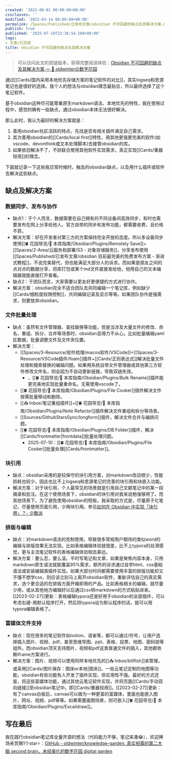 ```yaml
---
created: '2022-08-01 00:00:00+00:00'
cssclasses: ''
modified: '2023-03-14 00:00:00+00:00'
permalink: /Spaces/Published/已发布文章/obsidian 不可回避的缺点及其解决方案.md
publish: true
published: '2025-07-10T22:36:54.180+08:00'
tags:
- 文章/已完成
title: obsidian 不可回避的缺点及其解决方案
---
```

>可以访问此文的双链版本，获得完整阅读体验：[Obsidian 不可回避的缺点及其解决方案 — 🌱 oldwinterの数字花园](https://notes.oldwinter.top/obsidian-%E4%B8%8D%E5%8F%AF%E5%9B%9E%E9%81%BF%E7%9A%84%E7%BC%BA%E7%82%B9%E5%8F%8A%E5%85%B6%E8%A7%A3%E5%86%B3%E6%96%B9%E6%A1%88)

通过[[Cards/国内采用本地优先存储方案的笔记软件的对比]]，其实logseq和思源笔记也是很好的选择。我个人的想法与obsidian理念最贴合，所以最终选择了这个笔记软件。

基于obsidian这种尽可能尊重原生markdown语法、本地优先的特性，我在使用过程中，感觉的确有一些缺点，通过obsidian本体无法很好解决。

那么此时，我认为最好的解决方案就是：

1. 善用obsidian社区活跃的特点，先找是否有相关插件满足自己需求。
2. 其次善用obsidian的[[Cards/local first]]特性，用其他更强更完美的软件(如vscode、devonthink或文本处理脚本)去接管obsidian的库。
3. 如果依旧解决不了，不妨联合使用其他软件实现需求，真正实现[[Cards/重器轻用]]的理念。

下面就记录一下这些我日常时候时，触及的obsidian缺点，以及用什么插件或软件去解决这些缺点。

## 缺点及解决方案

### 数据同步、发布与协作

- 缺点1：于个人而言，数据需要在自己拥有的不同设备间高效同步，有时也需要发布在网上分享给他人。官方自带的同步和发布功能，都需要收费，且价格不菲。
- 解决方案：好在开发者对第三方的方案保持完全开放的态度。所以多设备同步使用[[🍀 花园导览/🧰 本库指南/Obsidian/Plugins/Remotely Save]]+[[Spaces/2-Area/云服务和部署/S3 - 对象存储服务]]，分享发布使用[[Spaces/Published/已发布文章/obsidian 目前最完美的免费发布方案 - 渐进式教程]]，不说完美替代，但也能满足大部分人的诉求。而如果是朋友之间的点对点的数据分享，将库打包或某个md文件直接发给他，他用自己的文本编辑器就能直接打开查看。
- 缺点2：于团队而言，大家需要以更友好更便捷的方式进行协作。
- 解决方案：obsidian完全不适合团队去共同编辑一个笔记库，例如缺少[[Cards/细粒度权限控制]]，共同编辑记录及显示等等。如果团队协作是强需求，则要放弃obsidian。

### 文件批量处理

- 缺点：虽然有文件管理器、查找替换等功能，但是当涉及大量文件的修改、命名、重组、拆分、合并等场景时，obsidian显得力不从心。比如批量编辑yaml区数据，批量调整文件及文件夹位置。
- 解决方案：
	- [[Spaces/3-Resource/软件梳理/macos软件/VSCode]]+[[Spaces/3-Resource/VSCode插件/foam]]插件+[[Cards/正则表达式]]解决批量文件处理和搜索替换的编辑问题。如果用系统自带文件管理器或其他第三方软件修改文件名，则会因为不自动更新链接，导致双链失效。
		- ，[[🍀 花园导览/🧰 本库指南/Obsidian/Plugins/Bulk Rename]]插件能更完美地实现批量重命名，无需使用vscode了。
	- [[🍀 花园导览/🧰 本库指南/Obsidian/Plugins/File Cooker]]插件解决文件按需批量移动和删除。
	- [[📥 Inbox/笔记重组插件]]+[[🍀 花园导览/🧰 本库指南/Obsidian/Plugins/Note Refactor]]插件解决文件重组和拆分等场景。
	- [[Sources/GithubStarsSync/longform]]插件，解决文件合并与编排问题。
	- [[🍀 花园导览/🧰 本库指南/Obsidian/Plugins/DB Folder]]插件，解决[[Cards/frontmatter\|frontdata]]批量处理问题。
		- 2025-07-10：[[🍀 花园导览/🧰 本库指南/Obsidian/Plugins/File Cooker]]批量处理[[Cards/frontmatter]]。

### 块引用

- 缺点：obsidian采用的是较保守的块引用方案，对markdown改动很少，性能损耗也较少，因此也比不上logseq和思源笔记的完善的块引用和块嵌入功能。
- 解决方案：对于块引用，个人最常见的场景就是引用自己文献笔记中的某一段摘录和批注。在这个使用场景下，obsidian的块引用对我来说勉强够用了。而其他场景下，为了避免使用obsidian的短板，我采取的方式是，尽量原子化笔记，尽量使用页面引用，少用块引用。参见[如何在 Obsidian 中实现「块引用」？- 少数派](https://sspai.com/post/61741)

### 排版与编辑

- 缺点：对markdown语法的克制使用，导致很多常规用户期待的类似word的编辑与排版效果无法实现。比如表格编辑体验就很差，比不上typora的丝滑感觉，更与主流笔记软件的表格编辑体验相去甚远。
- 解决方案：要么忍，要么滚。平时写笔记和文章，如果是聚焦内容本身，只用markdown原生语法就能覆盖95%需求，额外的诉求通过自学html、css基础语法或安装编辑类插件实现。如果大部分时间都需要使用丰富的排版功能却又不懂不想学css，则应该立刻马上离开obsidian软件，重新评估自己的真实需求，选个更合适的在排版方面开箱即用的产品。比如表格相关的编辑，就尽量少用，或从其他地方编辑好以后通过csv转markdown的方式粘贴进来。[[2023-02-27]]更新：表格编辑typora还是好用于obsidian的全部插件，可以考虑右键-用默认程序打开，然后将typora设为默认程序的话，就可以用typora编辑表格了。

### 富媒体文件支持

- 缺点：现在很多的笔记软件如notion、语雀等，都可以通过/符号，让用户选择插入图片、视频、pdf，甚至思维导图、ppt、表格、投票、地图、密码锁等组件。而obsidian顶天支持图片、视频和pdf这类普通文件的插入，其他都依赖iframe方案进行。
- 解决方案：图片、视频可以使用同样本地优先的[[📥 Inbox/billfish]]来管理，或采用[[Cards/图片保存：图床or本地\|图床]]。一些云笔记定制的地图等功能，obsidian有些功能有人开发了插件实现，但实用性不强。最好的方式还是，将这些富媒体功能，通过其他云笔记软件实现，并将页面[[Cards/手动双向链接]]至obsidian笔记中。即[[Cards/重器轻用]]。[[2023-02-27]]更新：有了canvas白板后，canvas可以做为一种更富的富媒体，里面也能嵌入图片、网址、视频、pdf等等。如果需要画图场景，则可嵌入[[🍀 花园导览/🧰 本库指南/Obsidian/Plugins/Excalidraw]]。

## 写在最后

我在践行obsidian笔记库全量开源的想法（代码能力不够，笔记来凑😂），欢迎捧场来赏赐1个star⭐️：[GitHub - oldwinter/knowledge-garden: 真实袒露的第二大脑 second brain，未经美化的数字花园 digital garden](https://github.com/oldwinter/knowledge-garden)